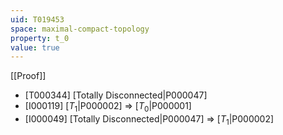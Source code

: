 ```yaml
---
uid: T019453
space: maximal-compact-topology
property: t_0
value: true
---
```

[[Proof]]

* [T000344] [Totally Disconnected|P000047]
* [I000119] [$T_1$|P000002] => [$T_0$|P000001]
* [I000049] [Totally Disconnected|P000047] => [$T_1$|P000002]

